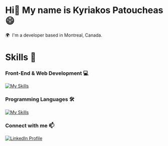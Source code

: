 Hi👋 My name is Kyriakos Patoucheas 😄
========================================================================================================================================

🌍  I'm a developer based in Montreal, Canada.
<br/>

# Skills 🚀

### Front-End & Web Development 💻
[![My Skills](https://skillicons.dev/icons?i=html,css,js,react,nodejs,nextjs,tailwind,express&perline=4)](https://skillicons.dev)
<br/>

### Programming Languages 🛠️
[![My Skills](https://skillicons.dev/icons?i=java,c,cpp,py&theme=light)](https://skillicons.dev)
<br/>

### Connect with me 📫
<p>
  <a href="https://www.linkedin.com/in/kyriakos-patoucheas/" target="_blank">
    <img src="https://skillicons.dev/icons?i=linkedin" alt="LinkedIn Profile" />
  </a>
</p>

<!--
**Patoucheas/Patoucheas** is a ✨ _special_ ✨ repository because its `README.md` (this file) appears on your GitHub profile.

Here are some ideas to get you started:

- 🔭 I’m currently working on ...
- 🌱 I’m currently learning ...
- 👯 I’m looking to collaborate on ...
- 🤔 I’m looking for help with ...
- 💬 Ask me about ...
- 📫 How to reach me: ...
- 😄 Pronouns: ...
- ⚡ Fun fact: ...
-->
